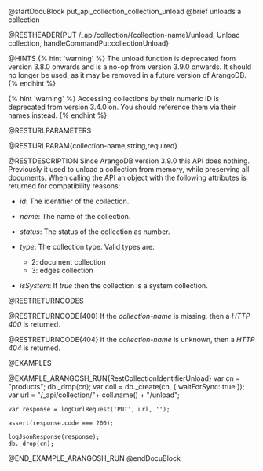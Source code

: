 
@startDocuBlock put_api_collection_collection_unload
@brief unloads a collection

@RESTHEADER{PUT /_api/collection/{collection-name}/unload, Unload collection, handleCommandPut:collectionUnload}

@HINTS
{% hint 'warning' %}
The unload function is deprecated from version 3.8.0 onwards and is a no-op 
from version 3.9.0 onwards. It should no longer be used, as it may be removed
in a future version of ArangoDB.
{% endhint %}

{% hint 'warning' %}
Accessing collections by their numeric ID is deprecated from version 3.4.0 on.
You should reference them via their names instead.
{% endhint %}

@RESTURLPARAMETERS

@RESTURLPARAM{collection-name,string,required}

@RESTDESCRIPTION
Since ArangoDB version 3.9.0 this API does nothing. Previously it used to
unload a collection from memory, while preserving all documents.
When calling the API an object with the following attributes is
returned for compatibility reasons:

- *id*: The identifier of the collection.

- *name*: The name of the collection.

- *status*: The status of the collection as number.

- *type*: The collection type. Valid types are:
  - 2: document collection
  - 3: edges collection

- *isSystem*: If *true* then the collection is a system collection.

@RESTRETURNCODES

@RESTRETURNCODE{400}
If the *collection-name* is missing, then a *HTTP 400* is
returned.

@RESTRETURNCODE{404}
If the *collection-name* is unknown, then a *HTTP 404* is returned.

@EXAMPLES

@EXAMPLE_ARANGOSH_RUN{RestCollectionIdentifierUnload}
    var cn = "products";
    db._drop(cn);
    var coll = db._create(cn, { waitForSync: true });
    var url = "/_api/collection/"+ coll.name() + "/unload";

    var response = logCurlRequest('PUT', url, '');

    assert(response.code === 200);

    logJsonResponse(response);
    db._drop(cn);
@END_EXAMPLE_ARANGOSH_RUN
@endDocuBlock
